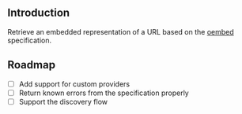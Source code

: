 ## Introduction

Retrieve an embedded representation of a URL based on the [oembed](https://oembed.com/) specification.

## Roadmap

- [ ] Add support for custom providers
- [ ] Return known errors from the specification properly
- [ ] Support the discovery flow
